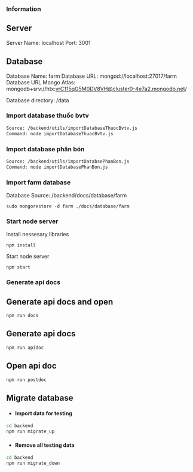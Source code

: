 ### Information

## Server

Server Name: localhost
Port: 3001

## Database

Database Name: farm
Database URL: mongod://localhost:27017/farm
Database URL Mongo Atlas: mongodb+srv://htx:vrC115qG5M0DV8VH@cluster0-4e7a2.mongodb.net/

Database directory: /data

### Import database thuốc bvtv

```bash
Source: /backend/utils/importDatabaseThuocBvtv.js
Command: node importDatabaseThuocBvtv.js
```

### Import database phân bón

```bash
Source: /backend/utils/importDatabsePhanBon.js
Command: node importDatabasePhanBon.js
```

### Import farm database

Database Source: /backend/docs/database/farm

```
sudo mongorestore -d farm ./docs/database/farm

```

### Start node server

Install nessesary libraries

```
npm install
```

Start node server

```
npm start
```

### Generate api docs

## Generate api docs and open

```
npm run docs
```

## Generate api docs

```
npm run apidoc
```

## Open api doc

```
npm run postdoc
```

## Migrate database

- #### Import data for testing

```bash
cd backend
npm run migrate_up
```

- #### Remove all testing data

```bash
cd backend
npm run migrate_down
```
